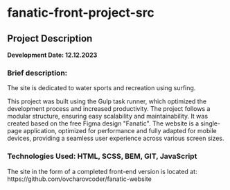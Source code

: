 # fanatic-front-project-src
<h2>Project Description</h2>
<b>Development Date: 12.12.2023</b>
<h3>Brief description:</h3>
<p>The site is dedicated to water sports and recreation using surfing.</p>
<p>This project was built using the Gulp task runner, which optimized the development process and increased productivity. The project follows a modular structure, ensuring easy scalability and maintainability. It was created based on the free Figma design "Fanatic". The website is a single-page application, optimized for performance and fully adapted for mobile devices, providing a seamless user experience across various screen sizes.</p>

<h3>Technologies Used: HTML, SCSS, BEM, GIT, JavaScript</h3>

<p>The site in the form of a completed front-end version is located at: https://github.com/ovcharovcoder/fanatic-website</p>


